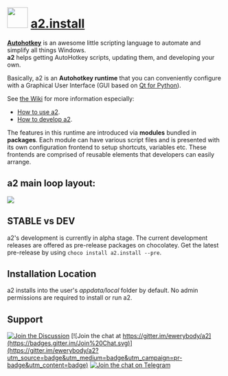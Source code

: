 # <img src="https://cdn.jsdelivr.net/gh/ewerybody/a2@master/ui/res/a2.svg" width="48" height="48"/> [a2.install](https://chocolatey.org/packages/a2.install)

[**Autohotkey**](http://ahkscript.org) is an awesome little scripting language to automate and simplify all things Windows.\
**a2** helps getting AutoHotkey scripts, updating them, and developing your own.

Basically, a2 is an **Autohotkey runtime** that you can conveniently configure with a Graphical User Interface (GUI based on [Qt for Python](https://wiki.qt.io/Qt_for_Python)).

See [the Wiki](https://github.com/ewerybody/a2/wiki) for more information especially:
* [How to use a2](https://github.com/ewerybody/a2/wiki/How-to-use-a2).
* [How to develop a2](https://github.com/ewerybody/a2/wiki/How-to-develop-a2).

The features in this runtime are introduced via **modules** bundled in **packages**. Each module can have various script files and is presented with its own configuration frontend to setup shortcuts, variables etc. These frontends are comprised of reusable elements that developers can easily arrange.

## a2 main loop layout:
![](https://i.imgur.com/zyv1mUb.gif)

## STABLE vs DEV
a2's development is currently in alpha stage.
The current development releases are offered as pre-release packages on chocolatey. Get the latest pre-release by using `choco install a2.install --pre`.

## Installation Location
a2 installs into the user's _appdata/local_ folder by default. No admin permissions are required to install or run a2.

## Support
[![Join the Discussion](https://img.shields.io/badge/Github-join%20discussion-orange?style=flat-square&logo=github)](https://github.com/ewerybody/a2/discussions)
[![Join the chat at https://gitter.im/ewerybody/a2](https://badges.gitter.im/Join%20Chat.svg)](https://gitter.im/ewerybody/a2?utm_source=badge&utm_medium=badge&utm_campaign=pr-badge&utm_content=badge)
[![Join the chat on Telegram](https://cdn.jsdelivr.net/gh/ewerybody/a2@master/ui/res/telegram_join.svg)](https://t.me/a2script_de)
